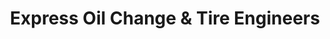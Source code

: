 ---
title: "Express Oil Change & Tire Engineers"
url: /hoover/express-oil-change-und-tire-engineers-grove-boulevard/
shop: Reifen
---